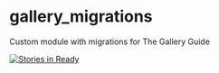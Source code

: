 # gallery_migrations
Custom module with migrations for The Gallery Guide 


[![Stories in Ready](https://badge.waffle.io/GalleryGuide/gallery_migrations.svg?label=ready&title=Ready)](http://waffle.io/GalleryGuide/gall)
